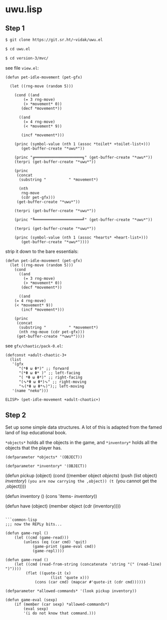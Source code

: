 # uwu.lisp

## Step 1

```bash
$ git clone https://git.sr.ht/~vidak/uwu.el
```

```bash
$ cd uwu.el
```

```bash
$ cd version-3/mvc/
```

see file `view.el`:

```elisp
(defun pet-idle-movement (pet-gfx)

  (let ((rng-move (random 5))) 

    (cond ((and 
	    (= 3 rng-move)
	    (> *movement* 0))
	   (decf *movement*))

	  ((and
	    (= 4 rng-move)
	    (< *movement* 9))

	   (incf *movement*)))

    (princ (symbol-value (nth 1 (assoc *toilet* +toilet-list+)))
	   (get-buffer-create "*uwu*"))

    (princ "╔═════════════════════╗" (get-buffer-create "*uwu*"))
    (terpri (get-buffer-create "*uwu*"))
    
    (princ
     (concat 
      (substring "          " *movement*) 

      (nth
       rng-move
       (cdr pet-gfx)))
     (get-buffer-create "*uwu*"))

    (terpri (get-buffer-create "*uwu*"))
	
	(princ "╚═════════════════════╝" (get-buffer-create "*uwu*"))

    (terpri (get-buffer-create "*uwu*"))

    (princ (symbol-value (nth 1 (assoc *hearts* +heart-list+)))
	   (get-buffer-create "*uwu*"))))
```

strip it down to the bare essentials:

```elisp 
(defun pet-idle-movement (pet-gfx)
  (let ((rng-move (random 5)))
    (cond
      ((and
	    (= 3 rng-move)
	    (> *movement* 0))
       (decf *movement*))

      ((and
	(= 4 rng-move)
	(< *movement* 9))
       (incf *movement*)))

    (princ
     (concat 
      (substring "          " *movement*)
      (nth rng-move (cdr pet-gfx)))
     (get-buffer-create "*uwu*"))))
```

see `gfx/chaotic/pack-0.el`:

```elisp
(defconst +adult-chaotic-3+
  (list
   '(gfx
      "(*Φ ω Φ*)" ;; forward
      "(*Φ ω Φ* )" ;; left-facing
      "( *Φ ω Φ*)" ;; right-facing
      "(∿*Φ ω Φ*)∿" ;; right-moving
      "∿(*Φ ω Φ*∿)");; left-moving
   '(name "neko")))
```

```elisp
ELISP> (pet-idle-movement +adult-chaotic+)
```

## Step 2

Set up some simple data structures. A lot of this is adapted from the
famed land of lisp educational book.

`*objects*` holds all the objects in the game, and `*inventory*` holds
 all the objects that the player has.

```common-lisp
(defparameter *objects* '(OBJECT))

(defparameter *inventory* '(OBJECT))
```

(defun pickup (object)
  (cond ((member object *objects*)
         (push (list object) *inventory*)
         `(you are now carrying the ,object))
	  (t `(you cannot get the ,object))))

(defun inventory ()
  (cons 'items- *inventory*))

(defun have (object) 
    (member object (cdr (inventory))))
```

```common-lisp
;;; now the REPLy bits...

(defun game-repl ()
    (let ((cmd (game-read)))
        (unless (eq (car cmd) 'quit)
            (game-print (game-eval cmd))
            (game-repl))))

(defun game-read ()
    (let ((cmd (read-from-string (concatenate 'string "(" (read-line) ")"))))
         (flet ((quote-it (x)
                    (list 'quote x)))
             (cons (car cmd) (mapcar #'quote-it (cdr cmd))))))

(defparameter *allowed-commands* '(look pickup inventory))

(defun game-eval (sexp)
    (if (member (car sexp) *allowed-commands*)
        (eval sexp)
        '(i do not know that command.)))
```
